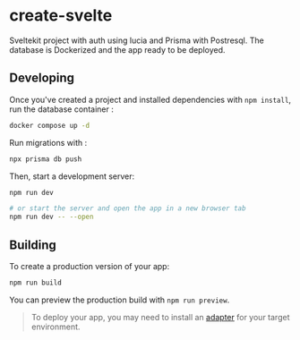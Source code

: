 # create-svelte

Sveltekit project with auth using lucia and Prisma with Postresql.
The database is Dockerized and the app ready to be deployed.

## Developing

Once you've created a project and installed dependencies with `npm install`, run the database container :

```bash
docker compose up -d
```

Run migrations with :
```bash
npx prisma db push
```

Then, start a development server:
```bash
npm run dev

# or start the server and open the app in a new browser tab
npm run dev -- --open
```

## Building

To create a production version of your app:

```bash
npm run build
```

You can preview the production build with `npm run preview`.

> To deploy your app, you may need to install an [adapter](https://kit.svelte.dev/docs/adapters) for your target environment.